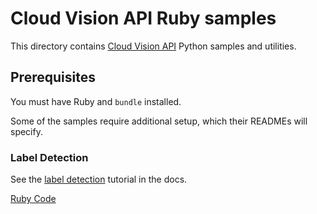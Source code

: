 # Cloud Vision API Ruby samples

This directory contains [Cloud Vision API](https://cloud.google.com/vision/) Python samples and utilities.

## Prerequisites

You must have Ruby and `bundle` installed.

Some of the samples require additional setup, which their READMEs will specify.

### Label Detection

See the [label detection](https://cloud.google.com/vision/docs/label-tutorial) tutorial in the docs.

[Ruby Code](label)
